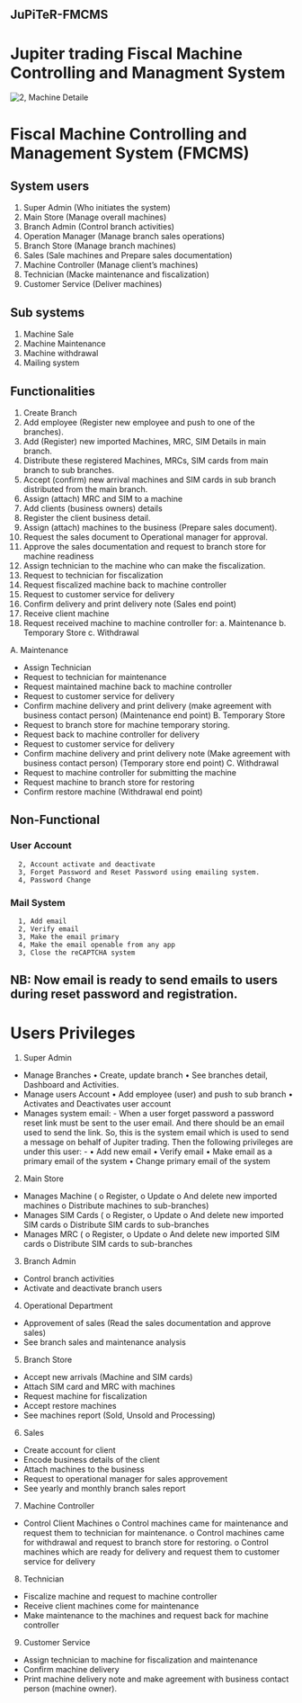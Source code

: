 ## JuPiTeR-FMCMS

# Jupiter trading Fiscal Machine Controlling and Managment System

![2, Machine Detaile](https://user-images.githubusercontent.com/60927507/149324901-e408c4c6-33c2-4f9b-99ed-931dfb77c134.png)

# Fiscal Machine Controlling and Management System (FMCMS)

## System users

1. Super Admin (Who initiates the system)
2. Main Store (Manage overall machines)
3. Branch Admin (Control branch activities)
4. Operation Manager (Manage branch sales operations)
5. Branch Store (Manage branch machines)
6. Sales (Sale machines and Prepare sales documentation)
7. Machine Controller (Manage client’s machines)
8. Technician (Macke maintenance and fiscalization)
9. Customer Service (Deliver machines)

## Sub systems

1. Machine Sale
2. Machine Maintenance
3. Machine withdrawal
4. Mailing system

## Functionalities

1. Create Branch
2. Add employee (Register new employee and push to one of the branches).
3. Add (Register) new imported Machines, MRC, SIM Details in main branch.
4. Distribute these registered Machines, MRCs, SIM cards from main branch to sub branches.
5. Accept (confirm) new arrival machines and SIM cards in sub branch distributed from the main branch.
6. Assign (attach) MRC and SIM to a machine
7. Add clients (business owners) details
8. Register the client business detail.
9. Assign (attach) machines to the business (Prepare sales document).
10. Request the sales document to Operational manager for approval.
11. Approve the sales documentation and request to branch store for machine readiness
12. Assign technician to the machine who can make the fiscalization.
13. Request to technician for fiscalization
14. Request fiscalized machine back to machine controller
15. Request to customer service for delivery
16. Confirm delivery and print delivery note (Sales end point)
17. Receive client machine
18. Request received machine to machine controller for:
    a. Maintenance
    b. Temporary Store
    c. Withdrawal

A. Maintenance

- Assign Technician
- Request to technician for maintenance
- Request maintained machine back to machine controller
- Request to customer service for delivery
- Confirm machine delivery and print delivery (make agreement with business contact person) (Maintenance end point)
  B. Temporary Store
- Request to branch store for machine temporary storing.
- Request back to machine controller for delivery
- Request to customer service for delivery
- Confirm machine delivery and print delivery note (Make agreement with business contact person)
  (Temporary store end point)
  C. Withdrawal
- Request to machine controller for submitting the machine
- Request machine to branch store for restoring
- Confirm restore machine
  (Withdrawal end point)

## Non-Functional

### User Account

      2, Account activate and deactivate
      3, Forget Password and Reset Password using emailing system.
      4, Password Change

### Mail System

      1, Add email
      2, Verify email
      3, Make the email primary
      4, Make the email openable from any app
      3, Close the reCAPTCHA system

## NB: Now email is ready to send emails to users during reset password and registration.

# Users Privileges

1. Super Admin

- Manage Branches
  • Create, update branch
  • See branches detail, Dashboard and Activities.
- Manage users Account
  • Add employee (user) and push to sub branch
  • Activates and Deactivates user account
- Manages system email: - When a user forget password a password reset link must be sent to the user email. And there should be an email used to send the link. So, this is the system email which is used to send a message on behalf of Jupiter trading. Then the following privileges are under this user: -
  • Add new email
  • Verify email
  • Make email as a primary email of the system
  • Change primary email of the system

2. Main Store

- Manages Machine (
  o Register,
  o Update
  o And delete new imported machines
  o Distribute machines to sub-branches)
- Manages SIM Cards (
  o Register,
  o Update
  o And delete new imported SIM cards
  o Distribute SIM cards to sub-branches
- Manages MRC (
  o Register,
  o Update
  o And delete new imported SIM cards
  o Distribute SIM cards to sub-branches

3. Branch Admin

- Control branch activities
- Activate and deactivate branch users

4. Operational Department

- Approvement of sales (Read the sales documentation and approve sales)
- See branch sales and maintenance analysis

5. Branch Store

- Accept new arrivals (Machine and SIM cards)
- Attach SIM card and MRC with machines
- Request machine for fiscalization
- Accept restore machines
- See machines report (Sold, Unsold and Processing)

6. Sales

- Create account for client
- Encode business details of the client
- Attach machines to the business
- Request to operational manager for sales approvement
- See yearly and monthly branch sales report

7. Machine Controller

- Control Client Machines
  o Control machines came for maintenance and request them to technician for maintenance.
  o Control machines came for withdrawal and request to branch store for restoring.
  o Control machines which are ready for delivery and request them to customer service for delivery

8. Technician

- Fiscalize machine and request to machine controller
- Receive client machines come for maintenance
- Make maintenance to the machines and request back for machine controller

9. Customer Service

- Assign technician to machine for fiscalization and maintenance
- Confirm machine delivery
- Print machine delivery note and make agreement with business contact person (machine owner).

